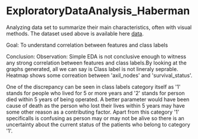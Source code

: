 # ExploratoryDataAnalysis_Haberman
Analyzing data set to summarize their main characteristics, often with visual methods.
The dataset used above is available here [data](https://www.kaggle.com/gilsousa/habermans-survival-data-set).


Goal: To understand correlation between features and class labels





Conclusion:
Observation: Simple EDA is not conclusive enough to witness any strong correlation between features and class labels.By looking at the graphs generated, all we can say is Class label is not lineraly seprable. Heatmap shows some correation between 'axil_nodes' and 'survival_status'.

One of the discrepancy can be seen in class labels category itself as '1' stands for people who lived for 5 or more years and '2' stands for person died within 5 years of being operated. A better parameter would have been cause of death as the person who lost their lives within 5 years may have some other reason as a contributing factor. Apart from this category '1' specificalls is confusing as person may or may not be alive so there is an uncertainty about the current status of the patients who belong to category '1'.
